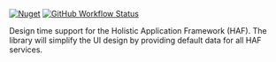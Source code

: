 [![Nuget](https://img.shields.io/nuget/v/haf.designtime)](https://www.nuget.org/packages/HAF.DesignTime/)
[![GitHub Workflow Status](https://img.shields.io/github/workflow/status/kriho/haf.designtime/publish%20to%20nuget)](https://github.com/kriho/haf.designtime/actions)

Design time support for the Holistic Application Framework (HAF). The library will simplify the UI design by providing default data for all HAF services.
